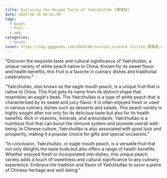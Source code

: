```yaml
---
title: Exploring the Unique Taste of Yaèrzhuǐtáo (鹰嘴桃)
date: 2024-08-28 06:41:56
tags:
  - Goods
  - Post
  - web
categories:
  - Goods
cover: https://img.ggggoods.com/2024/08/Surreal,science fiction,鹰嘴桃,Chickpea,technology,tech,diagrams,renderings,colors_20240830_00001_.png
---
```


"Discover the exquisite taste and cultural significance of Yaèrzhuǐtáo, a unique variety of white peach native to China. Known for its sweet flavor and health benefits, this fruit is a favorite in culinary dishes and traditional celebrations."

"Yaèrzhuǐtáo, also known as the eagle mouth peach, is a unique fruit that is native to China. This fruit gets its name from its distinct shape that resembles an eagle's beak. The Yaèrzhuǐtáo is a type of white peach that is characterized by its sweet and juicy flavor. It is often enjoyed fresh or used in various culinary dishes such as desserts and salads. This peach variety is highly sought after not only for its delicious taste but also for its health benefits. Rich in vitamins, minerals, and antioxidants, Yaèrzhuǐtáo is a nutritious fruit that can boost the immune system and promote overall well-being. In Chinese culture, Yaèrzhuǐtáo is also associated with good luck and prosperity, making it a popular choice for gifts and special occasions."

"In conclusion, Yaèrzhuǐtáo, or eagle mouth peach, is a versatile fruit that not only delights the taste buds but also offers a range of health benefits. Whether enjoyed fresh or incorporated into dishes, this unique peach variety adds a touch of sweetness and cultural significance to any culinary experience. Embrace the tradition and flavor of Yaèrzhuǐtáo to savor a piece of Chinese heritage and well-being."
